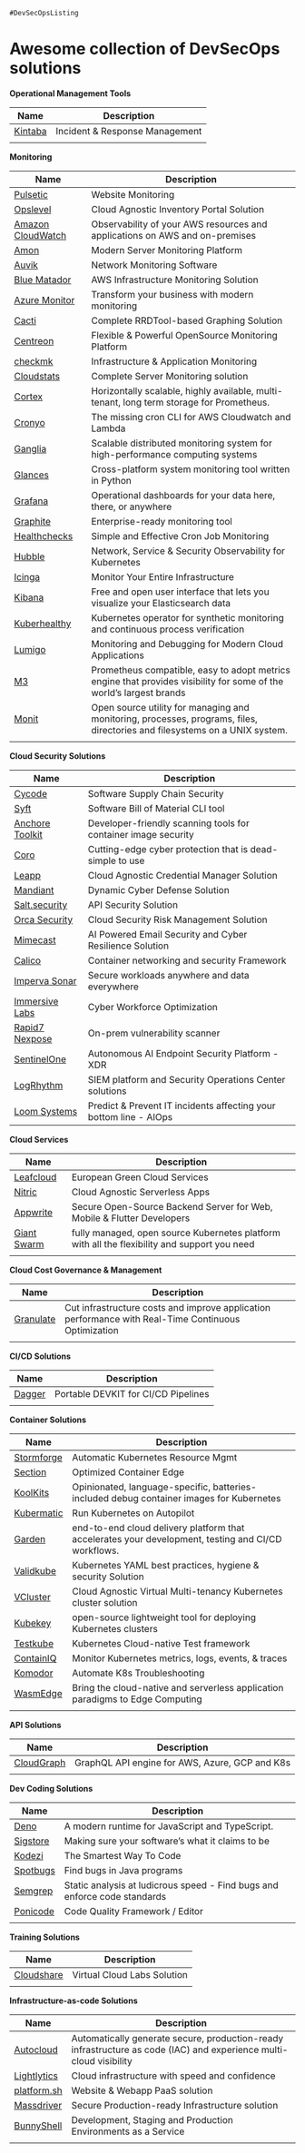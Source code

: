 ``#DevSecOpsListing``
<h1> Awesome collection of DevSecOps solutions </h1>

**Operational Management Tools**

| Name | Description |
| -------- | ----------- |
| [Kintaba](https://www.kintaba.com/) | Incident & Response Management  |
| | |

**Monitoring**

| Name | Description |
| -------- | ----------- |
|[Pulsetic](https://www.pulsetic.com/) | Website Monitoring |
|[Opslevel](https://www.opslevel.com/) | Cloud Agnostic Inventory Portal Solution |
|[Amazon CloudWatch](https://aws.amazon.com/cloudwatch/) | Observability of your AWS resources and applications on AWS and on-premises |
|[Amon](https://github.com/amonapp/amon) | Modern Server Monitoring Platform |
|[Auvik](https://www.auvik.com/) | Network Monitoring Software |
|[Blue Matador](https://www.bluematador.com/) |  AWS Infrastructure Monitoring Solution |
|[Azure Monitor](https://azure.microsoft.com/nl-nl/services/monitor/#overview) | Transform your business with modern monitoring |
|[Cacti](https://www.cacti.net/) | Complete RRDTool-based Graphing Solution |
|[Centreon](https://github.com/centreon/centreon) | Flexible & Powerful OpenSource Monitoring Platform  |
|[checkmk](https://checkmk.com/) | Infrastructure & Application Monitoring |
|[Cloudstats](https://servermonitoring.me/) | Complete Server Monitoring solution |
|[Cortex](https://cortexmetrics.io/) | Horizontally scalable, highly available, multi-tenant, long term storage for Prometheus. |
|[Cronyo](https://github.com/cronyo/cronyo?utm_source=saashub&utm_medium=marketplace&utm_campaign=saashub) | The missing cron CLI for AWS Cloudwatch and Lambda |
|[Ganglia](http://ganglia.sourceforge.net/) | Scalable distributed monitoring system for high-performance computing systems | 
|[Glances](https://nicolargo.github.io/glances/) | Cross-platform system monitoring tool written in Python |
|[Grafana](https://grafana.com/) | Operational dashboards for your data here, there, or anywhere |
|[Graphite](https://graphiteapp.org/) | Enterprise-ready monitoring tool | 
|[Healthchecks](https://healthchecks.io/) | Simple and Effective Cron Job Monitoring |
|[Hubble](https://github.com/cilium/hubble) | Network, Service & Security Observability for Kubernetes |
|[Icinga](https://icinga.com/) | Monitor Your Entire Infrastructure |
|[Kibana](https://www.elastic.co/kibana/) | Free and open user interface that lets you visualize your Elasticsearch data |
|[Kuberhealthy](https://github.com/kuberhealthy/kuberhealthy) | Kubernetes operator for synthetic monitoring and continuous process verification |
|[Lumigo](https://lumigo.io/) | Monitoring and Debugging for Modern Cloud Applications |
|[M3](https://m3db.io/) | Prometheus compatible, easy to adopt metrics engine that provides visibility for some of the world’s largest brands |
|[Monit](https://mmonit.com/monit/) | Open source utility for managing and monitoring, processes, programs, files, directories and filesystems on a UNIX system. |
| | |


**Cloud Security Solutions**

| Name | Description |
| -------- | ----------- |
|[Cycode](https://cycode.com/) | Software Supply Chain Security |
|[Syft](https://github.com/anchore/syft) | Software Bill of Material CLI tool |
|[Anchore Toolkit](https://anchore.com/opensource/) | Developer-friendly scanning tools for container image security |
|[Coro](https://www.coro.net/) | Cutting-edge cyber protection that is dead-simple to use |
|[Leapp](https://www.leapp.cloud/) | Cloud Agnostic Credential Manager Solution |
|[Mandiant](https://www.mandiant.com/) | Dynamic Cyber Defense Solution |
|[Salt.security](https://salt.security/) | API Security Solution |
|[Orca Security](https://orca.security/) | Cloud Security Risk Management Solution |
|[Mimecast](https://www.mimecast.com/) | AI Powered Email Security and Cyber Resilience Solution |
|[Calico](https://www.tigera.io/project-calico/) | Container networking and security Framework |
|[Imperva Sonar](https://www.imperva.com/products/sonar-platform-anywhere/) | Secure workloads anywhere and data everywhere |
|[Immersive Labs](https://www.immersivelabs.com/) | Cyber Workforce Optimization |
|[Rapid7 Nexpose](https://www.rapid7.com/products/nexpose/) | On-prem vulnerability scanner |
|[SentinelOne](https://www.sentinelone.com/) | Autonomous AI Endpoint Security Platform - XDR |
|[LogRhythm](https://logrhythm.com/) | SIEM platform and Security Operations Center solutions |
|[Loom Systems](https://www.loomsystems.com/) | Predict & Prevent IT incidents affecting your bottom line - AIOps |




**Cloud Services**

| Name | Description |
| -------- | ----------- |
|[Leafcloud](https://www.leaf.cloud/) | European Green Cloud Services |
|[Nitric](https://nitric.io/) | Cloud Agnostic Serverless Apps |
|[Appwrite](https://appwrite.io/) | Secure Open-Source Backend Server for Web, Mobile & Flutter Developers |
|[Giant Swarm](https://www.giantswarm.io/) | fully managed, open source Kubernetes platform with all the flexibility and support you need |
| | |



**Cloud Cost Governance &  Management**

| Name | Description |
| -------- | ----------- |
|[Granulate](https://granulate.io/) | Cut infrastructure costs and improve application performance with Real-Time Continuous Optimization |
| | |


**CI/CD Solutions**

| Name | Description |
| -------- | ----------- |
| [Dagger](https://dagger.io/) | Portable DEVKIT for CI/CD Pipelines |
| | |

**Container Solutions**

| Name | Description |
| -------- | ----------- |
|[Stormforge](https://www.stormforge.io/) | Automatic Kubernetes Resource Mgmt |
|[Section](https://section.io/) | Optimized Container Edge |
|[KoolKits](https://github.com/lightrun-platform/koolkits) | Opinionated, language-specific, batteries-included debug container images for Kubernetes |
|[Kubermatic](https://www.kubermatic.com/) | Run Kubernetes on Autopilot |
|[Garden](https://garden.io/) | end-to-end cloud delivery platform that accelerates your development, testing and CI/CD workflows. |
|[Validkube](https://validkube.com/) | Kubernetes YAML best practices, hygiene & security Solution |
|[VCluster](https://www.vcluster.com/) | Cloud Agnostic Virtual Multi-tenancy Kubernetes cluster solution |
|[Kubekey](https://github.com/kubesphere/kubekey) | open-source lightweight tool for deploying Kubernetes clusters |
|[Testkube](https://testkube.kubeshop.io/) | Kubernetes Cloud-native Test framework |
|[ContainIQ](https://www.containiq.com/) | Monitor Kubernetes metrics, logs, events, & traces |
|[Komodor](https://komodor.com/) | Automate K8s Troubleshooting |
|[WasmEdge](https://wasmedge.org/) | Bring the cloud-native and serverless application paradigms to Edge Computing |
| | |

**API Solutions**

| Name | Description |
| -------- | ----------- |
|[CloudGraph](https://www.cloudgraph.dev/) | GraphQL API engine for AWS, Azure, GCP and K8s |
| | |


**Dev Coding Solutions**


| Name | Description |
| -------- | ----------- |
|[Deno](https://deno.land/) | A modern runtime for JavaScript and TypeScript. |
|[Sigstore](https://www.sigstore.dev/) | Making sure your software’s what it claims to be |
|[Kodezi](https://kodezi.com/) | The Smartest Way To Code  |
|[Spotbugs](https://spotbugs.github.io/) | Find bugs in Java programs |
|[Semgrep](https://semgrep.dev/) | Static analysis at ludicrous speed - Find bugs and enforce code standards |
|[Ponicode](https://www.ponicode.com/) | Code Quality Framework / Editor |
| | |



**Training Solutions**

| Name | Description |
| -------- | ----------- |
|[Cloudshare](https://www.cloudshare.com/) | Virtual Cloud Labs Solution |
| | |



**Infrastructure-as-code Solutions**

| Name | Description |
| -------- | ----------- |
|[Autocloud](autocloud.dev) | Automatically generate secure, production-ready infrastructure as code (IAC) and experience multi-cloud visibility |
|[Lightlytics](https://www.lightlytics.com/) | Cloud infrastructure with speed and confidence |
|[platform.sh](https://platform.sh/) | Website & Webapp PaaS solution |
|[Massdriver](https://www.massdriver.cloud/) | Secure Production-ready Infrastructure solution |
|[BunnyShell](https://www.bunnyshell.com/) | Development, Staging and Production Environments as a Service |
| | |






